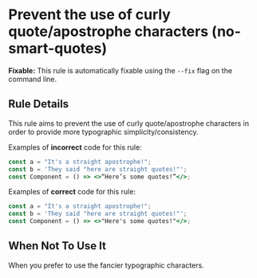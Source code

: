 # Prevent the use of curly quote/apostrophe characters (no-smart-quotes)

**Fixable:** This rule is automatically fixable using the `--fix` flag on the command line.

## Rule Details

This rule aims to prevent the use of curly quote/apostrophe characters in order to provide more typographic simplicity/consistency.

Examples of **incorrect** code for this rule:

```jsx
const a = "It's a straight apostrophe!";
const b = 'They said "here are straight quotes!"';
const Component = () => <>“Here’s some quotes!”</>;
```

Examples of **correct** code for this rule:

```jsx
const a = "It's a straight apostrophe!";
const b = 'They said "here are straight quotes!"';
const Component = () => <>"Here's some quotes!"</>;
```

## When Not To Use It

When you prefer to use the fancier typographic characters.
